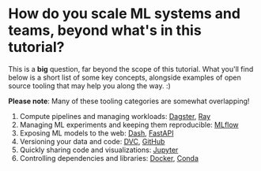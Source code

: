 # How do you scale ML systems and teams, beyond what's in this tutorial?

This is a **big** question, far beyond the scope of this tutorial. What you'll find below is a short list of some key concepts, alongside examples of open source tooling that may help you along the way. :) 

**Please note**: Many of these tooling categories are somewhat overlapping! 

1. Compute pipelines and managing workloads: [Dagster](https://github.com/dagster-io/dagster), [Ray](https://www.ray.io/)
1. Managing ML experiments and keeping them reproducible: [MLflow](https://mlflow.org/)
1. Exposing ML models to the web: [Dash](https://github.com/plotly/dash), [FastAPI](https://fastapi.tiangolo.com/)
1. Versioning your data and code: [DVC](https://dvc.org/), [GitHub](https://github.com/)
1. Quickly sharing code and visualizations: [Jupyter](https://jupyter.org/)
1. Controlling dependencies and libraries: [Docker](https://www.docker.com/), [Conda](https://docs.conda.io/en/latest/)
